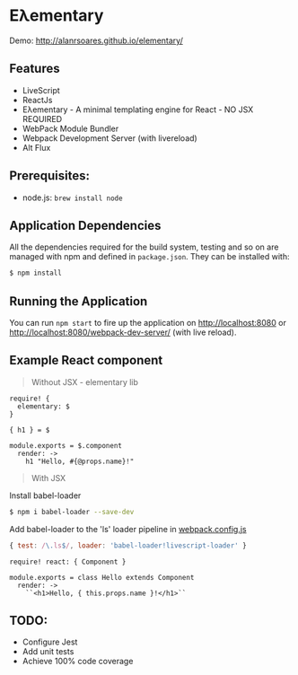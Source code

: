 Eλementary
==========

Demo: http://alanrsoares.github.io/elementary/

## Features
- LiveScript
- ReactJs
- Eλementary - A minimal templating engine for React - NO JSX REQUIRED
- WebPack Module Bundler
- Webpack Development Server (with livereload)
- Alt Flux

## Prerequisites:

- node.js: `brew install node`

## Application Dependencies

All the dependencies required for the build system, testing and so on are managed with npm and defined in `package.json`.
They can be installed with:

```bash
$ npm install
```

## Running the Application

You can run `npm start` to fire up the application on [http://localhost:8080](http://localhost:8080)
or [http://localhost:8080/webpack-dev-server/](http://localhost:8080/webpack-dev-server/) (with live reload).

## Example React component

> Without JSX - elementary lib

```LiveScript
require! {
  elementary: $
}

{ h1 } = $

module.exports = $.component
  render: ->
    h1 "Hello, #{@props.name}!"
```

> With JSX

Install babel-loader
```bash
$ npm i babel-loader --save-dev
```

Add babel-loader to the 'ls' loader pipeline in [webpack.config.js](./examples/todomvc/config/webpack.config.js#L16)
```javascript
{ test: /\.ls$/, loader: 'babel-loader!livescript-loader' }
```

```LiveScript
require! react: { Component }

module.exports = class Hello extends Component
  render: ->
    ``<h1>Hello, { this.props.name }!</h1>``
```

## TODO:

- Configure Jest
- Add unit tests
- Achieve 100% code coverage
